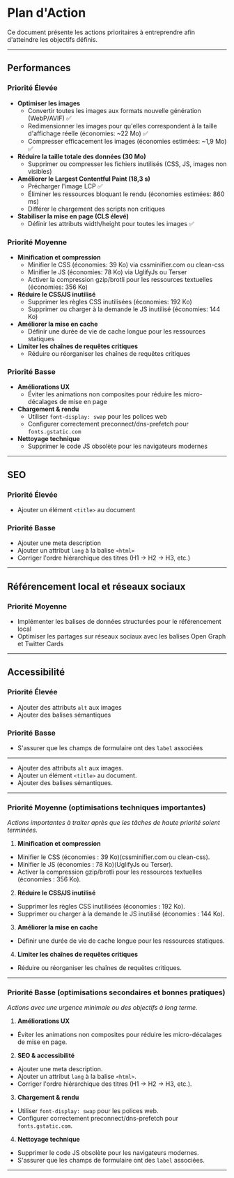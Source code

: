 # Plan d'Action

Ce document présente les actions prioritaires à entreprendre afin d'atteindre les objectifs définis.

---

## **Performances**

### Priorité Élevée

- **Optimiser les images**
  - Convertir toutes les images aux formats nouvelle génération (WebP/AVIF) ✅
  - Redimensionner les images pour qu'elles correspondent à la taille d'affichage réelle (économies: ~22 Mo) ✅
  - Compresser efficacement les images (économies estimées: ~1,9 Mo) ✅
- **Réduire la taille totale des données (30 Mo)**
  - Supprimer ou compresser les fichiers inutilisés (CSS, JS, images non visibles)
- **Améliorer le Largest Contentful Paint (18,3 s)**
  - Précharger l'image LCP ✅
  - Éliminer les ressources bloquant le rendu (économies estimées: 860 ms)
  - Différer le chargement des scripts non critiques
- **Stabiliser la mise en page (CLS élevé)**
  - Définir les attributs width/height pour toutes les images ✅

### Priorité Moyenne

- **Minification et compression**
  - Minifier le CSS (économies: 39 Ko) via cssminifier.com ou clean-css
  - Minifier le JS (économies: 78 Ko) via UglifyJs ou Terser
  - Activer la compression gzip/brotli pour les ressources textuelles (économies: 356 Ko)
- **Réduire le CSS/JS inutilisé**
  - Supprimer les règles CSS inutilisées (économies: 192 Ko)
  - Supprimer ou charger à la demande le JS inutilisé (économies: 144 Ko)
- **Améliorer la mise en cache**
  - Définir une durée de vie de cache longue pour les ressources statiques
- **Limiter les chaînes de requêtes critiques**
  - Réduire ou réorganiser les chaînes de requêtes critiques

### Priorité Basse

- **Améliorations UX**
  - Éviter les animations non composites pour réduire les micro-décalages de mise en page
- **Chargement & rendu**
  - Utiliser `font-display: swap` pour les polices web
  - Configurer correctement preconnect/dns-prefetch pour `fonts.gstatic.com`
- **Nettoyage technique**
  - Supprimer le code JS obsolète pour les navigateurs modernes

---

## **SEO**

### Priorité Élevée

- Ajouter un élément `<title>` au document

### Priorité Basse

- Ajouter une meta description
- Ajouter un attribut `lang` à la balise `<html>`
- Corriger l'ordre hiérarchique des titres (H1 → H2 → H3, etc.)

---

## **Référencement local et réseaux sociaux**

### Priorité Moyenne

- Implémenter les balises de données structurées pour le référencement local
- Optimiser les partages sur réseaux sociaux avec les balises Open Graph et Twitter Cards

---

## **Accessibilité**

### Priorité Élevée

- Ajouter des attributs `alt` aux images
- Ajouter des balises sémantiques

### Priorité Basse

- S'assurer que les champs de formulaire ont des `label` associées

---

- Ajouter des attributs `alt` aux images.
- Ajouter un élément `<title>` au document.
- Ajouter des balises sémantiques.

---

### **Priorité Moyenne** (optimisations techniques importantes)

_Actions importantes à traiter après que les tâches de haute priorité soient terminées._

1. **Minification et compression**

- Minifier le CSS (économies : 39 Ko)(cssminifier.com ou clean-css).
- Minifier le JS (économies : 78 Ko)(UglifyJs ou Terser).
- Activer la compression gzip/brotli pour les ressources textuelles (économies : 356 Ko).

2. **Réduire le CSS/JS inutilisé**

- Supprimer les règles CSS inutilisées (économies : 192 Ko).
- Supprimer ou charger à la demande le JS inutilisé (économies : 144 Ko).

3. **Améliorer la mise en cache**

- Définir une durée de vie de cache longue pour les ressources statiques.

4. **Limiter les chaînes de requêtes critiques**

- Réduire ou réorganiser les chaînes de requêtes critiques.

---

### **Priorité Basse** (optimisations secondaires et bonnes pratiques)

_Actions avec une urgence minimale ou des objectifs à long terme._

1. **Améliorations UX**

- Éviter les animations non composites pour réduire les micro-décalages de mise en page.

2. **SEO & accessibilité**

- Ajouter une meta description.
- Ajouter un attribut `lang` à la balise `<html>`.
- Corriger l'ordre hiérarchique des titres (H1 → H2 → H3, etc.).

3. **Chargement & rendu**

- Utiliser `font-display: swap` pour les polices web.
- Configurer correctement preconnect/dns-prefetch pour `fonts.gstatic.com`.

4. **Nettoyage technique**

- Supprimer le code JS obsolète pour les navigateurs modernes.
- S'assurer que les champs de formulaire ont des `label` associées.

---
